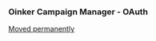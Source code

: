 ### Oinker Campaign Manager - OAuth

<a href="https://gitlab.com/oinker/oinker-oauth">Moved permanently</a>
